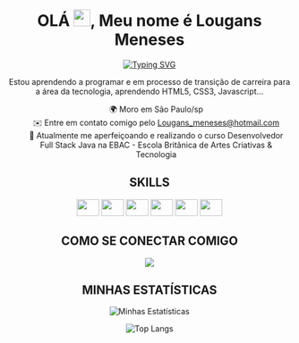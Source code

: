 <div align="center">
  <h1>OLÁ <img src="https://user-images.githubusercontent.com/18350557/176309783-0785949b-9127-417c-8b55-ab5a4333674e.gif" width="30" height="30">, Meu nome é Lougans Meneses</h1>
  <p align="center">
    <a href="https://git.io/typing-svg">
      <img src="https://readme-typing-svg.demolab.com?font=Fira+Code&pause=1000&color=fffd&center=true&vCenter=true&width=1000&lines=Dev+Full+stack+com+foco+em+Java" alt="Typing SVG">
    </a>
  </p>
  <p>Estou aprendendo a programar e em processo de transição de carreira para a área da tecnologia, aprendendo HTML5, CSS3, Javascript...</p>
  <ul>
    🌍  Moro em São Paulo/sp <br>
    ✉️  Entre em contato comigo pelo <a href="mailto:Lougans_meneses@hotmail.com">Lougans_meneses@hotmail.com</a><br>
    🧠  Atualmente me aperfeiçoando e realizando o curso Desenvolvedor Full Stack Java na EBAC - Escola Britânica de Artes Criativas & Tecnologia
  </ul>
  <h2>SKILLS</h2>
  <p>
    <img src="https://cdn.jsdelivr.net/gh/devicons/devicon/icons/java/java-original.svg" height="30" width="40"/>
    <img src="https://cdn.jsdelivr.net/gh/devicons/devicon/icons/html5/html5-original.svg" height="30" width="40"/>
    <img src="https://cdn.jsdelivr.net/gh/devicons/devicon/icons/css3/css3-original.svg" height="30,5" width="40"/>
    <img src="https://cdn.jsdelivr.net/gh/devicons/devicon/icons/javascript/javascript-original.svg" height="30" width="40"/>
    <img src="https://cdn.jsdelivr.net/gh/devicons/devicon/icons/typescript/typescript-original.svg" height="30" width="40"/>
    <img src="https://cdn.jsdelivr.net/gh/devicons/devicon/icons/nodejs/nodejs-original.svg" height="30" width="40"/> 
  </p>
  <h2>COMO SE CONECTAR COMIGO</h2>
  <p>
    <a href="https://www.linkedin.com/in/lougans-moura/" target="_blank">
      <img src="https://img.shields.io/badge/LinkedIn-0077B5?style=for-the-badge&logo=linkedin&logoColor=white" target="_blank">
    </a>
  </p>
  <h2>MINHAS ESTATÍSTICAS</h2>
  <p>
    <img src="https://github-readme-stats-eight-theta.vercel.app/api?username=lougans-meneses&show_icons=true&theme=dark&include_all_commits=true&count_private=true" alt="Minhas Estatísticas">
  </p>
  <p>
    <img src="https://github-readme-stats.vercel.app/api/top-langs/?username=lougans-meneses&layout=compact" alt="Top Langs">
  </p>
</div>
